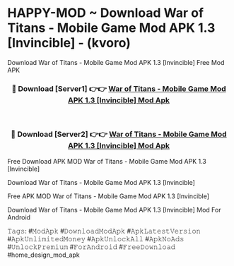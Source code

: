 # HAPPY-MOD ~ Download War of Titans - Mobile Game Mod APK 1.3 [Invincible] - (kvoro)
Download War of Titans - Mobile Game Mod APK 1.3 [Invincible] Free Mod APK

<div align="center">
<h3>🔴 Download [Server1] 👉👉 <a href="https://apk-comot.site?title=War_of_Titans_-_Mobile_Game_Mod_APK_1.3_[Invincible]">War of Titans - Mobile Game Mod APK 1.3 [Invincible] Mod Apk</a></h3><br>

<h3>🔴 Download [Server2] 👉👉 <a href="https://apk-comot.site?title=War_of_Titans_-_Mobile_Game_Mod_APK_1.3_[Invincible]">War of Titans - Mobile Game Mod APK 1.3 [Invincible] Mod Apk</a></h3>
</div>


Free Download APK MOD War of Titans - Mobile Game Mod APK 1.3 [Invincible]

Download War of Titans - Mobile Game Mod APK 1.3 [Invincible] 

Free APK MOD War of Titans - Mobile Game Mod APK 1.3 [Invincible] 

Download War of Titans - Mobile Game Mod APK 1.3 [Invincible] Mod For Android

𝚃𝚊𝚐𝚜: #𝙼𝚘𝚍𝙰𝚙𝚔 #𝙳𝚘𝚠𝚗𝚕𝚘𝚊𝚍𝙼𝚘𝚍𝙰𝚙𝚔 #𝙰𝚙𝚔𝙻𝚊𝚝𝚎𝚜𝚝𝚅𝚎𝚛𝚜𝚒𝚘𝚗 #𝙰𝚙𝚔𝚄𝚗𝚕𝚒𝚖𝚒𝚝𝚎𝚍𝙼𝚘𝚗𝚎𝚢 #𝙰𝚙𝚔𝚄𝚗𝚕𝚘𝚌𝚔𝙰𝚕𝚕 #𝙰𝚙𝚔𝙽𝚘𝙰𝚍𝚜 #𝚄𝚗𝚕𝚘𝚌𝚔𝙿𝚛𝚎𝚖𝚒𝚞𝚖 #𝙵𝚘𝚛𝙰𝚗𝚍𝚛𝚘𝚒𝚍 #𝙵𝚛𝚎𝚎𝙳𝚘𝚠𝚗𝚕𝚘𝚊𝚍 #home_design_mod_apk